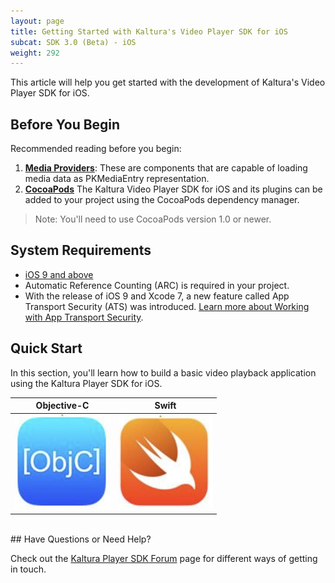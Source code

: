 ```yaml
---
layout: page
title: Getting Started with Kaltura's Video Player SDK for iOS
subcat: SDK 3.0 (Beta) - iOS
weight: 292
---
```


This article will help you get started with the development of Kaltura's Video Player SDK for iOS.

## Before You Begin  

Recommended reading before you begin:

1. [**Media Providers**](https://github.com/kaltura/DeveloperPortalDocs/blob/mobilePlayerSDKV3/documentation/Mobile-Video-Player-SDKs/v3_iOS_ConnectingServices.md): These are components that are capable of loading media data as PKMediaEntry representation.
2. [**CocoaPods**](https://guides.cocoapods.org/using/using-cocoapods.html) The Kaltura Video Player SDK for iOS and its plugins can be added to your project using the CocoaPods dependency manager. 

>Note: You'll need to use CocoaPods version 1.0 or newer.

## System Requirements  

* [iOS 9 and above](https://developer.apple.com/library/content/releasenotes/General/WhatsNewIniOS/Articles/iOS9.html#//apple_ref/doc/uid/TP40016198-SW1)
* Automatic Reference Counting (ARC) is required in your project.
* With the release of iOS 9 and Xcode 7, a new feature called App Transport Security (ATS) was introduced. [Learn more about Working with App Transport Security](https://developer.apple.com/library/content/documentation/General/Reference/InfoPlistKeyReference/Articles/CocoaKeys.html#//apple_ref/doc/uid/TP40009251-SW35).


## Quick Start

In this section, you'll learn how to build a basic video playback application using the Kaltura Player SDK for iOS.


|            Objective-C            |                Swift               |
|:---------------------------------:|:----------------------------------:|
| [![help](./v3-images/iOS/objc.png)](https://github.com/kaltura/DeveloperPortalDocs/blob/mobilePlayerSDKV3/documentation/Mobile-Video-Player-SDKs/v3_iOS_QuickStart_Objc.md) | [![help](./v3-images/iOS/swift.png)](https://github.com/kaltura/DeveloperPortalDocs/blob/mobilePlayerSDKV3/documentation/Mobile-Video-Player-SDKs/v3_iOS_QuickStart_Swift.md)  |


</br>
## Have Questions or Need Help?

Check out the [Kaltura Player SDK Forum](https://forum.kaltura.org/c/playkit) page for different ways of getting in touch.
